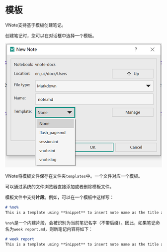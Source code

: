 # 模板
VNote支持基于模板创建笔记。

创建笔记时，您可以在对话框中选择一个模板。

![](vx_images/990329117213.png)

VNote将模板文件保存在文件夹`templates`中。一个文件对应一个模板。

可以通过系统的文件浏览器直接添加或者删除模板文件。

模板文件中支持**片段**。例如，可以在一个模板中这样写：

```md
# %no%
This is a template using **Snippet** to insert note name as the title automatically.
```

`%no%`是一个内建片段，会被识别为当前笔记名字（不带后缀）。因此，如果笔记命名为`week report.md`，则新笔记内容将如下：

```md
# week report
This is a template using **Snippet** to insert note name as the title automatically.
```
